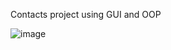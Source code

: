 Contacts project using GUI and OOP

![image](https://github.com/user-attachments/assets/ecb2cb3e-1c95-4fc5-bf45-8fcfebd1bcb3)

